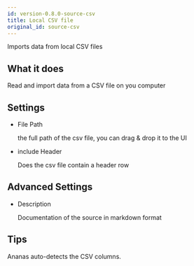```yaml
---
id: version-0.8.0-source-csv
title: Local CSV file
original_id: source-csv
---
```


Imports data from local CSV files

## What it does 

Read and import data from a CSV file on you computer

## Settings 


* File Path
  
  the full path of the csv file, you can drag & drop it to the UI

* include Header

  Does the csv file contain a header row

## Advanced Settings

* Description
	
	Documentation of the source in markdown format

## Tips 

Ananas auto-detects the CSV columns. 



